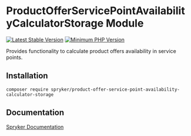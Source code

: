 # ProductOfferServicePointAvailabilityCalculatorStorage Module
[![Latest Stable Version](https://poser.pugx.org/spryker/product-offer-service-point-availability-calculator-storage/v/stable.svg)](https://packagist.org/packages/spryker/product-offer-service-point-availability-calculator-storage)
[![Minimum PHP Version](https://img.shields.io/badge/php-%3E%3D%208.2-8892BF.svg)](https://php.net/)

Provides functionality to calculate product offers availability in service points.

## Installation

```
composer require spryker/product-offer-service-point-availability-calculator-storage
```

## Documentation

[Spryker Documentation](https://docs.spryker.com)
